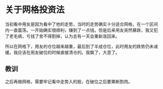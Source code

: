 # 关于网格投资法

当初看中用友是因为看中了他的走势，当时的走势确实十分适合网格，在一个区间内一直震荡。一开始确实很顺利，赚到了一点钱。但是后来用友突然暴跌，我又犯了老毛病，亏钱了舍不得割掉，认为总有一天会重新涨回来。

所以在网格下，用友的仓位越来越重，最后到了半成仓位，此时用友的跌势仍未减缓。我应该在用友破位的时候直接清仓的。我飘了，大意了。

## 教训

之后再做网格，需要牢记看中走势入的股，在破位之后要果断割肉。